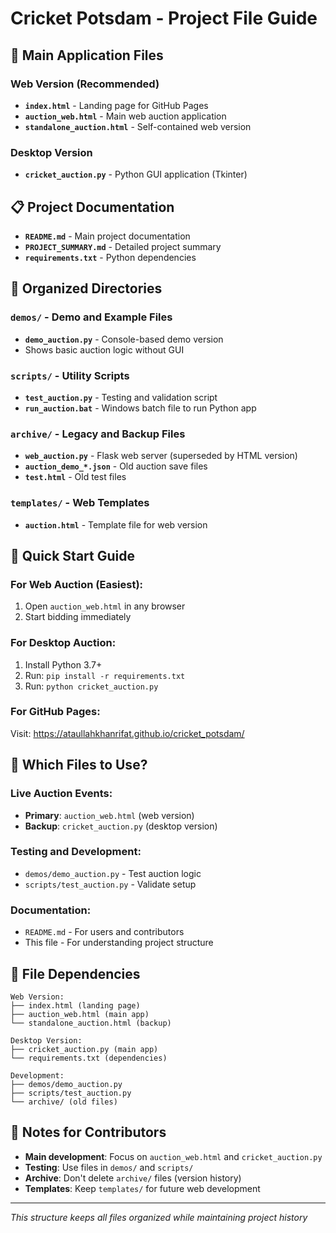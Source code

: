 # Cricket Potsdam - Project File Guide

## 🎯 Main Application Files

### **Web Version (Recommended)**
- **`index.html`** - Landing page for GitHub Pages
- **`auction_web.html`** - Main web auction application
- **`standalone_auction.html`** - Self-contained web version

### **Desktop Version**
- **`cricket_auction.py`** - Python GUI application (Tkinter)

## 📋 Project Documentation
- **`README.md`** - Main project documentation
- **`PROJECT_SUMMARY.md`** - Detailed project summary
- **`requirements.txt`** - Python dependencies

## 📁 Organized Directories

### **`demos/`** - Demo and Example Files
- **`demo_auction.py`** - Console-based demo version
- Shows basic auction logic without GUI

### **`scripts/`** - Utility Scripts
- **`test_auction.py`** - Testing and validation script
- **`run_auction.bat`** - Windows batch file to run Python app

### **`archive/`** - Legacy and Backup Files
- **`web_auction.py`** - Flask web server (superseded by HTML version)
- **`auction_demo_*.json`** - Old auction save files
- **`test.html`** - Old test files

### **`templates/`** - Web Templates
- **`auction.html`** - Template file for web version

## 🚀 Quick Start Guide

### For Web Auction (Easiest):
1. Open `auction_web.html` in any browser
2. Start bidding immediately

### For Desktop Auction:
1. Install Python 3.7+
2. Run: `pip install -r requirements.txt`
3. Run: `python cricket_auction.py`

### For GitHub Pages:
Visit: https://ataullahkhanrifat.github.io/cricket_potsdam/

## 🎯 Which Files to Use?

### **Live Auction Events:**
- **Primary**: `auction_web.html` (web version)
- **Backup**: `cricket_auction.py` (desktop version)

### **Testing and Development:**
- `demos/demo_auction.py` - Test auction logic
- `scripts/test_auction.py` - Validate setup

### **Documentation:**
- `README.md` - For users and contributors
- This file - For understanding project structure

## 🔄 File Dependencies

```
Web Version:
├── index.html (landing page)
├── auction_web.html (main app)
└── standalone_auction.html (backup)

Desktop Version:
├── cricket_auction.py (main app)
└── requirements.txt (dependencies)

Development:
├── demos/demo_auction.py
├── scripts/test_auction.py
└── archive/ (old files)
```

## 📝 Notes for Contributors

- **Main development**: Focus on `auction_web.html` and `cricket_auction.py`
- **Testing**: Use files in `demos/` and `scripts/`
- **Archive**: Don't delete `archive/` files (version history)
- **Templates**: Keep `templates/` for future web development

---
*This structure keeps all files organized while maintaining project history*

